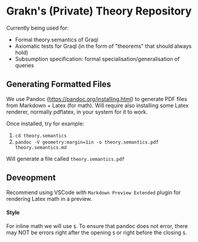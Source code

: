 # Grakn's (Private) Theory Repository

Currently being used for:

* Formal theory.semantics of Graql
* Axiomatic tests for Graql (in the form of "theorems" that should always hold)
* Subsumption specification: formal specialisation/generalisation of queries


## Generating Formatted Files
We use Pandoc (https://pandoc.org/installing.html) to generate PDF files from Markdown + Latex (for math). Will require also installing some Latex renderer, normally pdflatex, in your system for it to work.

Once installed, try for example:

1. `cd theory.semantics`
2. `pandoc -V geometry:margin=1in -o theory.semantics.pdf theory.semantics.md`

Will generate a file called `theory.semantics.pdf`

## Deveopment

Recommend using VSCode with `Markdown Preview Extended` plugin for rendering Latex math in a preview.

#### Style
For inline math we will use `$`. To ensure that pandoc does not error, there may NOT be errors right after the opening `$` or right before the closing `$`.
